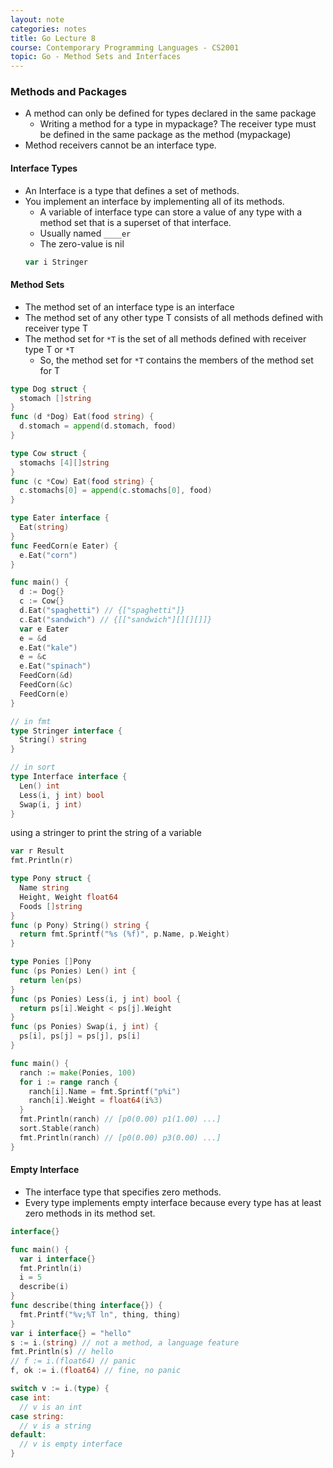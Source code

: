 ```yaml
---
layout: note
categories: notes
title: Go Lecture 8
course: Contemporary Programming Languages - CS2001
topic: Go - Method Sets and Interfaces
---
```


### Methods and Packages
- A method can only be defined for types declared in the same package
  - Writing a method for a type in mypackage? The receiver type must be defined in the same package as the method (mypackage)
- Method receivers cannot be an interface type.

#### Interface Types
- An Interface is a type that defines a set of methods.
- You implement an interface by implementing all of its methods.
  - A variable of interface type can store a value of any type with a method set that is a superset of that interface.
  - Usually named `____er`
  - The zero-value is nil
  ```go
  var i Stringer
  ```

#### Method Sets
- The method set of an interface type is an interface
- The method set of any other type T consists of all methods defined with receiver type T
- The method set for `*T` is the set of all methods defined with receiver type T or `*T`
  - So, the method set for `*T` contains the members of the method set for T

```go
type Dog struct {
  stomach []string
}
func (d *Dog) Eat(food string) {
  d.stomach = append(d.stomach, food)
}

type Cow struct {
  stomachs [4][]string
}
func (c *Cow) Eat(food string) {
  c.stomachs[0] = append(c.stomachs[0], food)
}

type Eater interface {
  Eat(string)
}
func FeedCorn(e Eater) {
  e.Eat("corn")
}

func main() {
  d := Dog{}
  c := Cow{}
  d.Eat("spaghetti") // {["spaghetti"]}
  c.Eat("sandwich") // {[["sandwich"][][][]]}
  var e Eater
  e = &d
  e.Eat("kale")
  e = &c
  e.Eat("spinach")
  FeedCorn(&d)
  FeedCorn(&c)
  FeedCorn(e)
}
```

```go
// in fmt
type Stringer interface {
  String() string
}

// in sort
type Interface interface {
  Len() int
  Less(i, j int) bool
  Swap(i, j int)
}
```
using a stringer to print the string of a variable
```go
var r Result
fmt.Println(r)
```

```go
type Pony struct {
  Name string
  Height, Weight float64
  Foods []string
}
func (p Pony) String() string {
  return fmt.Sprintf("%s (%f)", p.Name, p.Weight)
}

type Ponies []Pony
func (ps Ponies) Len() int {
  return len(ps)
}
func (ps Ponies) Less(i, j int) bool {
  return ps[i].Weight < ps[j].Weight
}
func (ps Ponies) Swap(i, j int) {
  ps[i], ps[j] = ps[j], ps[i]
}

func main() {
  ranch := make(Ponies, 100)
  for i := range ranch {
    ranch[i].Name = fmt.Sprintf("p%i")
    ranch[i].Weight = float64(i%3)
  }
  fmt.Println(ranch) // [p0(0.00) p1(1.00) ...]
  sort.Stable(ranch)
  fmt.Println(ranch) // [p0(0.00) p3(0.00) ...]
}
```

#### Empty Interface
- The interface type that specifies zero methods.
- Every type implements empty interface because every type has at least zero methods in its method set.

```go
interface{}
```
```go
func main() {
  var i interface{}
  fmt.Println(i)
  i = 5
  describe(i)
}
func describe(thing interface{}) {
  fmt.Printf("%v;%T ln", thing, thing)
}
var i interface{} = "hello"
s := i.(string) // not a method, a language feature
fmt.Println(s) // hello
// f := i.(float64) // panic
f, ok := i.(float64) // fine, no panic
```

```go
switch v := i.(type) {
case int:
  // v is an int
case string:
  // v is a string
default:
  // v is empty interface
}
```
